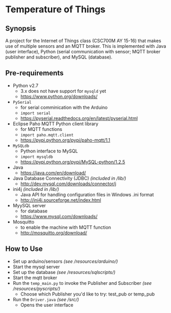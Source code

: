 # Temperature of Things

## Synopsis
A project for the Internet of Things class (CSC700M AY 15-16) that makes use of multiple sensors and an MQTT broker. This is implemented with Java (user interface), Python (serial communication with sensor; MQTT broker publisher and subscriber), and MySQL (database).

## Pre-requirements
* Python v2.7
	* 3.x does not have support for `mysqld` yet
	* https://www.python.org/downloads/
* `PySerial`
	* for serial comminication with the Arduino
	* `import serial`
	* https://pyserial.readthedocs.org/en/latest/pyserial.html
* Eclipse Paho MQTT Python client library
	* for MQTT functions
	* `import paho.mqtt.client`
	* https://pypi.python.org/pypi/paho-mqtt/1.1
* `MySQLdb`
	* Python interface to MySQL
	* `import mysqldb`
	* https://pypi.python.org/pypi/MySQL-python/1.2.5
* Java
	* https://java.com/en/download/
* Java Database Connectivity (JDBC) *(included in /lib/)*
	* http://dev.mysql.com/downloads/connector/j 
* ini4j *(included in /lib/)*
	* Java API for handling configuration files in Windows .ini format
	* http://ini4j.sourceforge.net/index.html
* MyySQL server
	* for database
	* https://www.mysql.com/downloads/
* Mosquitto
	* to enable the machine with MQTT function
	* http://mosquitto.org/download/

## How to Use
* Set up arduino/sensors *(see /resources/arduino/)*
* Start the mysql server
* Set up the database *(see /resources/sqlscripts/)*
* Start the mqtt broker
* Run the `temp_main.py` to invoke the Publisher and Subscriber *(see /resources/pyscripts/)*
	* Choose which Publisher you'd like to try: test_pub or temp_pub
* Run the `Driver.java` *(see /src/)*
	* Opens the user interface
